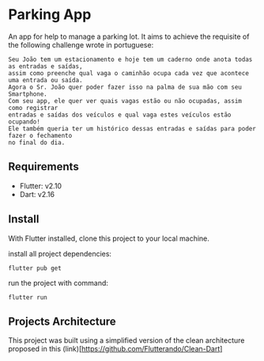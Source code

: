 # Parking App

An app for help to manage a parking lot. It aims to achieve the requisite of the following challenge
wrote in portuguese:

    Seu João tem um estacionamento e hoje tem um caderno onde anota todas as entradas e saídas, 
    assim como preenche qual vaga o caminhão ocupa cada vez que acontece uma entrada ou saída.
    Agora o Sr. João quer poder fazer isso na palma de sua mão com seu Smartphone. 
    Com seu app, ele quer ver quais vagas estão ou não ocupadas, assim como registrar 
    entradas e saídas dos veículos e qual vaga estes veículos estão ocupando! 
    Ele também queria ter um histórico dessas entradas e saídas para poder fazer o fechamento 
    no final do dia.

## Requirements

- Flutter: v2.10
- Dart: v2.16

## Install

With Flutter installed, clone this project to your local machine.

install all project dependencies:

`flutter pub get`

run the project with command:

`flutter run`

## Projects Architecture

This project was built using a simplified version of the clean architecture 
proposed in this (link)[https://github.com/Flutterando/Clean-Dart]